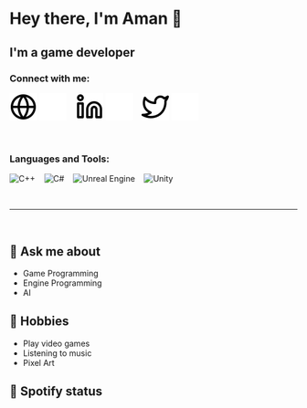# Hey there, I'm Aman 👋
## I'm a game developer

### Connect with me:
[![website](./img/globe-light.svg)](#gh-light-mode-only)
[![website](./img/globe-dark.svg)](#gh-dark-mode-only)
&nbsp;&nbsp;
[![website](./img/linkedin-light.svg)](https://www.linkedin.com/in/aman-verma-7b36941a0#gh-light-mode-only)
[![website](./img/linkedin-dark.svg)](https://www.linkedin.com/in/aman-verma-7b36941a0/#gh-dark-mode-only)
&nbsp;&nbsp;
[![website](./img/twitter-light.svg)](https://twitter.com/_MrBenzene#gh-light-mode-only)
[![website](./img/twitter-dark.svg)](https://twitter.com/_MrBenzene#gh-dark-mode-only)
&nbsp;&nbsp;

<br/>

### Languages and Tools:
![C++](https://img.shields.io/badge/c++-%2300599C.svg?style=for-the-badge&logo=c%2B%2B&logoColor=white)
&nbsp;&nbsp;
![C#](https://img.shields.io/badge/c%23-%23239120.svg?style=for-the-badge&logo=c-sharp&logoColor=white)
&nbsp;&nbsp;
![Unreal Engine](https://img.shields.io/badge/unrealengine-%23313131.svg?style=for-the-badge&logo=unrealengine&logoColor=white)
&nbsp;&nbsp;
![Unity](https://img.shields.io/badge/unity-%23000000.svg?style=for-the-badge&logo=unity&logoColor=white)
&nbsp;&nbsp;


<br />

---

<br />

## 💬 Ask me about
- Game Programming
- Engine Programming
- AI

## 📅 Hobbies
- Play video games
- Listening to music
- Pixel Art


## 🎵 Spotify status